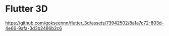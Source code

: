 # Flutter 3D







https://github.com/gokseennn/flutter_3d/assets/73942502/8a1a7c72-803d-4e66-9afa-3d3b2486b2c6

